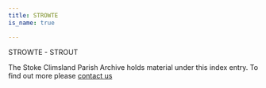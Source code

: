 ```yaml
---
title: STROWTE
is_name: true

---
```


STROWTE - STROUT


The Stoke Climsland Parish Archive holds material under this index entry. To find out more please [contact us](/contact/)
